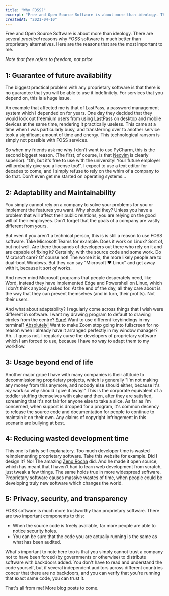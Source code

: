 ```yaml
---
title: "Why FOSS?"
excerpt: "Free and Open Source Software is about more than ideology. There are several practical reasons why FOSS software is much better than proprietary alternatives."
createdAt: "2021-04-10"
---
```


Free and Open Source Software is about more than ideology. There are several
*practical* reasons why FOSS software is much better than proprietary
alternatives. Here are the reasons that are the most important to me.

*Note that free refers to freedom, not price*

## 1: Guarantee of future availability

The biggest practical problem with any proprietary software is that there is no
guarantee that you will be able to use it indefinitely. For services that you
depend on, this is a huge issue.

An example that affected me is that of LastPass, a password management system
which I depended on for years. One day they decided that they would lock out
freemium users from using LastPass on desktop and mobile devices at the same
time, rendering it practically useless. This came at a time when I was
particularly busy, and transferring over to another service took a significant
amount of time and energy. This technological ransom is simply not possible
with FOSS services.

So when my friends ask me why I don't want to use PyCharm, this is the second
biggest reason. (The first, of course, is that
[Neovim](https://github.com/neovim/neovim) is clearly superior). "Oh, but it's
free to use with the university! Your future employer will probably give you a
license too!". I expect to use a text editor for decades to come, and I simply
refuse to rely on the whim of a company to do that. Don't even get me
started on operating systems...

## 2: Adaptability and Maintainability

You simply cannot rely on a company to solve your problems for you or implement
the features you want. Why should they? Unless you have a problem that will
affect their public relations, you are relying on the good will of their
employees. Don't forget that the goals of a company are vastly different from
yours.

But even if you aren't a technical person, this is is still a reason to use
FOSS software. Take Microsoft Teams for example. Does it work on Linux? Sort
of, but not well. Are there thousands of developers out there who rely on it
and are capable of fixing it? Certainly, with the source code and some work. Do
Microsoft care? Of course not! The worse it is, the more likely people are to
dual-boot Windows. But they can say "Microsoft ♥ Linux" and get away with it,
because it *sort of* works.

And never mind Microsoft programs that people desperately need, like Word,
instead they have implemented Edge and Powershell on Linux, which I don't think
anybody asked for. At the end of the day, all they care about is the way that
they can present themselves (and in turn, their profits). Not their users.

And what about adaptability? I regularly come across things that I wish were
different in software. I want my drawing program to default to drawing circles
from the centre? [Sure!](https://github.com/eleanor-clifford/xournalpp) Want to use
different keybindings in my terminal?
[Absolutely!](https://github.com/jeffreytse/zsh-vi-mode/pull/89) Want to make
Zoom stop going into fullscreen for no reason when I already have it arranged
perfectly in my window manager? Ah... I guess not. I regularly curse the
developers of proprietary software which I am forced to use, because I have no
way to adapt them to my workflow.

## 3: Usage beyond end of life

Another major gripe I have with many companies is their attitude to
decommissioning proprietary projects, which is generally "I'm not making any
money from this anymore, and nobody else should either, because it's *my* work
so why should I give it away!" This is the corporate equivalent of a toddler
stuffing themselves with cake and then, after they are satisfied, screaming
that it's not fair for anyone else to take a slice. As far as I'm concerned,
when support is dropped for a program, it's common decency to release the
source code and documentation for people to continue to maintain it on their
own. Any claims of copyright infringement in this scenario are bullying at
best.

## 4: Reducing wasted development time

This one is fairly self explanatory. Too much developer time is wasted
reimplementing proprietary software. Take this website for example. Did I
design it? No! The amazing [Zeno Rocha](https://zenorocha.com) did. And he
made it open source, which has meant that I haven't had to learn web
development from scratch, just tweak a few things. The same holds true in
more widespread software. Proprietary software causes massive wastes of
time, when people could be developing truly new software which changes the
world.

## 5: Privacy, security, and transparency

FOSS software is much more trustworthy than proprietary software. There are two
important components to this:

- When the source code is freely available, far more people are able to notice
  security holes.
- You can be sure that the code you are actually running is the same as what
  has been audited.

What's important to note here too is that you simply cannot trust a company not
to have been forced (by governments or otherwise) to distribute software with
backdoors added. You don't have to read and understand the code yourself, but
if several independent auditors across different countries concur that there
are no backdoors, and you can verify that you're running that exact same code,
you can trust it.

That's all from me! More blog posts to come.
